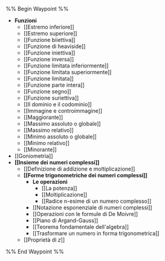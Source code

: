 %% Begin Waypoint %%
- **Funzioni**
	- [[Estremo inferiore]]
	- [[Estremo superiore]]
	- [[Funzione biiettiva]]
	- [[Funzione di heaviside]]
	- [[Funzione iniettiva]]
	- [[Funzione inversa]]
	- [[Funzione limitata inferiormente]]
	- [[Funzione limitata superiormente]]
	- [[Funzione limitata]]
	- [[Funzione parte intera]]
	- [[Funzione segno]]
	- [[Funzione suriettiva]]
	- [[Il dominio e il codominio]]
	- [[Immagine e controimmagine]]
	- [[Maggiorante]]
	- [[Massimo assoluto o globale]]
	- [[Massimo relativo]]
	- [[Minimo assoluto o globale]]
	- [[Minimo relativo]]
	- [[Minorante]]
- [[Goniometria]]
- **[[Insieme dei numeri complessi]]**
	- [[Definizione di addizione e moltiplicazione]]
	- **[[Forme trigonometriche dei numeri complessi]]**
		- **Le operazioni**
			- [[La potenza]]
			- [[Moltiplicazione]]
			- [[Radice n-esime di un numero complesso]]
		- [[Notazione esponenziale di numeri complessi]]
		- [[Operazioni con le formule di De Moivre]]
		- [[Piano di Argand-Gauss]]
		- [[Teorema fondamentale dell'algebra]]
		- [[Trasformare un numero in forma trigonometrica]]
	- [[Proprietà di $z$]]

%% End Waypoint %%